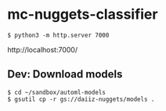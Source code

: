 # mc-nuggets-classifier

```
$ python3 -m http.server 7000
```
http://localhost:7000/

## Dev: Download models
```
$ cd ~/sandbox/automl-models
$ gsutil cp -r gs://daiiz-nuggets/models .
```
